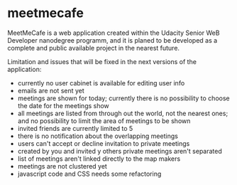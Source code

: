 # meetmecafe
MeetMeCafe is a web application created within the Udacity Senior WeB Developer nanodegree programm, and it is planed to be developed as a complete and public available project in the nearest future.

Limitation and issues that will be fixed in the next versions of the application:
- currently no user cabinet is available for editing user info
- emails are not sent yet
- meetings are shown for today; currently there is no possibility to choose the date for the meetings show
- all meetings are listed from through out the world, not the nearest ones; and no possibility to limit the area of meetings to be shown
- invited friends are currently limited to 5
- there is no notification about the overlapping meetings
- users can't accept or decline invitation to private meetings
- created by you and invited y others private meetings aren't separated
- list of meetings aren't linked directly to the map makers
- meetings are not clustered yet
- javascript code and CSS needs some refactoring 

